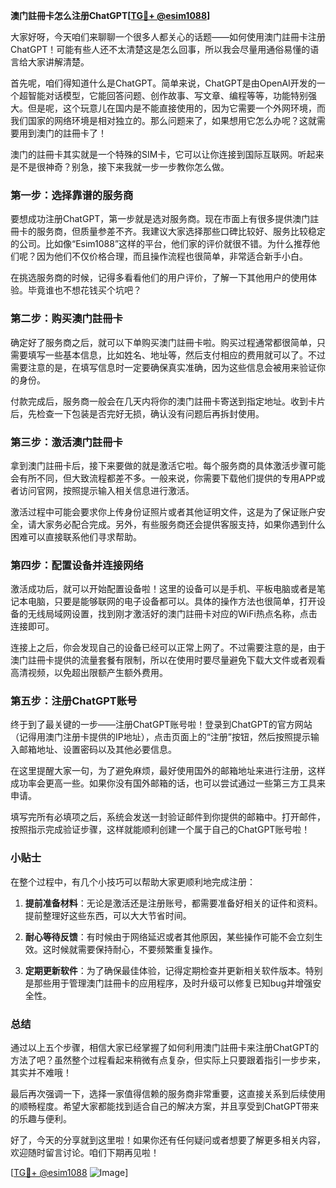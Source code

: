 **澳门註冊卡怎么注册ChatGPT[[TG💪+ @esim1088](https://t.me/s/esim1088)]**

大家好呀，今天咱们来聊聊一个很多人都关心的话题——如何使用澳门註冊卡注册ChatGPT！可能有些人还不太清楚这是怎么回事，所以我会尽量用通俗易懂的语言给大家讲解清楚。

首先呢，咱们得知道什么是ChatGPT。简单来说，ChatGPT是由OpenAI开发的一个超智能对话模型，它能回答问题、创作故事、写文章、编程等等，功能特别强大。但是呢，这个玩意儿在国内是不能直接使用的，因为它需要一个外网环境，而我们国家的网络环境是相对独立的。那么问题来了，如果想用它怎么办呢？这就需要用到澳门的註冊卡了！

澳门的註冊卡其实就是一个特殊的SIM卡，它可以让你连接到国际互联网。听起来是不是很神奇？别急，接下来我就一步一步教你怎么做。

### 第一步：选择靠谱的服务商

要想成功注册ChatGPT，第一步就是选对服务商。现在市面上有很多提供澳门註冊卡的服务商，但质量参差不齐。我建议大家选择那些口碑比较好、服务比较稳定的公司。比如像“Esim1088”这样的平台，他们家的评价就很不错。为什么推荐他们呢？因为他们不仅价格合理，而且操作流程也很简单，非常适合新手小白。

在挑选服务商的时候，记得多看看他们的用户评价，了解一下其他用户的使用体验。毕竟谁也不想花钱买个坑吧？

### 第二步：购买澳门註冊卡

确定好了服务商之后，就可以下单购买澳门註冊卡啦。购买过程通常都很简单，只需要填写一些基本信息，比如姓名、地址等，然后支付相应的费用就可以了。不过需要注意的是，在填写信息时一定要确保真实准确，因为这些信息会被用来验证你的身份。

付款完成后，服务商一般会在几天内将你的澳门註冊卡寄送到指定地址。收到卡片后，先检查一下包装是否完好无损，确认没有问题后再拆封使用。

### 第三步：激活澳门註冊卡

拿到澳门註冊卡后，接下来要做的就是激活它啦。每个服务商的具体激活步骤可能会有所不同，但大致流程都差不多。一般来说，你需要下载他们提供的专用APP或者访问官网，按照提示输入相关信息进行激活。

激活过程中可能会要求你上传身份证照片或者其他证明文件，这是为了保证账户安全，请大家务必配合完成。另外，有些服务商还会提供客服支持，如果你遇到什么困难可以直接联系他们寻求帮助。

### 第四步：配置设备并连接网络

激活成功后，就可以开始配置设备啦！这里的设备可以是手机、平板电脑或者是笔记本电脑，只要是能够联网的电子设备都可以。具体的操作方法也很简单，打开设备的无线局域网设置，找到刚才激活好的澳门註冊卡对应的WiFi热点名称，点击连接即可。

连接上之后，你会发现自己的设备已经可以正常上网了。不过需要注意的是，由于澳门註冊卡提供的流量套餐有限制，所以在使用时要尽量避免下载大文件或者观看高清视频，以免超出限额产生额外费用。

### 第五步：注册ChatGPT账号

终于到了最关键的一步——注册ChatGPT账号啦！登录到ChatGPT的官方网站（记得用澳门注册卡提供的IP地址），点击页面上的“注册”按钮，然后按照提示输入邮箱地址、设置密码以及其他必要信息。

在这里提醒大家一句，为了避免麻烦，最好使用国外的邮箱地址来进行注册，这样成功率会更高一些。如果你没有国外邮箱的话，也可以尝试通过一些第三方工具来申请。

填写完所有必填项之后，系统会发送一封验证邮件到你提供的邮箱中。打开邮件，按照指示完成验证步骤，这样就能顺利创建一个属于自己的ChatGPT账号啦！

### 小贴士

在整个过程中，有几个小技巧可以帮助大家更顺利地完成注册：

1. **提前准备材料**：无论是激活还是注册账号，都需要准备好相关的证件和资料。提前整理好这些东西，可以大大节省时间。
   
2. **耐心等待反馈**：有时候由于网络延迟或者其他原因，某些操作可能不会立刻生效。这时候就需要保持耐心，不要频繁重复操作。

3. **定期更新软件**：为了确保最佳体验，记得定期检查并更新相关软件版本。特别是那些用于管理澳门註冊卡的应用程序，及时升级可以修复已知bug并增强安全性。

### 总结

通过以上五个步骤，相信大家已经掌握了如何利用澳门註冊卡来注册ChatGPT的方法了吧？虽然整个过程看起来稍微有点复杂，但实际上只要跟着指引一步步来，其实并不难哦！

最后再次强调一下，选择一家值得信赖的服务商非常重要，这直接关系到后续使用的顺畅程度。希望大家都能找到适合自己的解决方案，并且享受到ChatGPT带来的乐趣与便利。

好了，今天的分享就到这里啦！如果你还有任何疑问或者想要了解更多相关内容，欢迎随时留言讨论。咱们下期再见啦！

[[TG💪+ @esim1088](https://t.me/s/esim1088) ![Image](https://i.postimg.cc/4NQfJmqS/Snipaste-2025-05-13-00-14-12.png)]